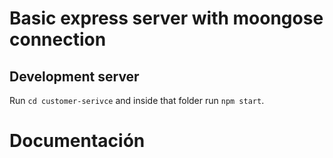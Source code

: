# Basic express server with moongose connection


## Development server

Run `cd customer-serivce` and inside that folder run `npm start`.

# Documentación